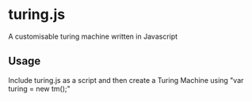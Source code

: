 turing.js
=========

A customisable turing machine written in Javascript

Usage
-----
Include turing.js as a script and then create a Turing Machine using "var turing = new tm();"